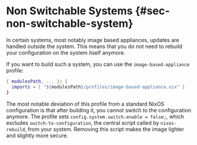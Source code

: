 # Non Switchable Systems {#sec-non-switchable-system}

In certain systems, most notably image based appliances, updates are handled
outside the system. This means that you do not need to rebuild your
configuration on the system itself anymore.

If you want to build such a system, you can use the `image-based-appliance`
profile:

```nix
{ modulesPath, ... }: {
  imports = [ "${modulesPath}/profiles/image-based-appliance.nix" ]
}
```

The most notable deviation of this profile from a standard NixOS configuration
is that after building it, you cannot switch *to* the configuration anymore.
The profile sets `config.system.switch.enable = false;`, which excludes
`switch-to-configuration`, the central script called by `nixos-rebuild`, from
your system. Removing this script makes the image lighter and slightly more
secure.
